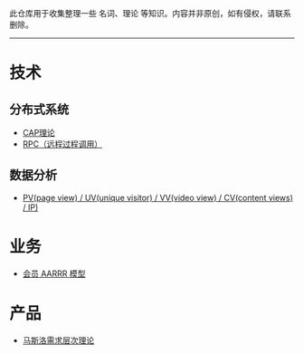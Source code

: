 

此仓库用于收集整理一些 名词、理论 等知识。内容并非原创，如有侵权，请联系删除。


---


# 技术


## 分布式系统


- [CAP理论]()
- [RPC（远程过程调用）]()

## 数据分析

- [PV(page view) / UV(unique visitor) / VV(video view) / CV(content views) / IP)](technology/data_analysis/PV_UV_VV_CV_IP.md)



# 业务


- [会员 AARRR 模型](biz/会员_AARRR模型.md)


# 产品

- [马斯洛需求层次理论](product_manager/马斯洛需求层次理论.md)


